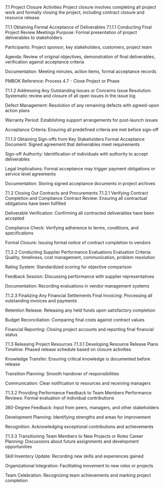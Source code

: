 7.1 Project Closure Activities
Project closure involves completing all project work and formally closing the project, including contract closure and resource release.

7.1.1 Obtaining Formal Acceptance of Deliverables
7.1.1.1 Conducting Final Project Review Meetings
Purpose: Formal presentation of project deliverables to stakeholders

Participants: Project sponsor, key stakeholders, customers, project team

Agenda: Review of original objectives, demonstration of final deliverables, verification against acceptance criteria

Documentation: Meeting minutes, action items, formal acceptance records

PMBOK Reference: Process 4.7 - Close Project or Phase

7.1.1.2 Addressing Any Outstanding Issues or Concerns
Issue Resolution: Systematic review and closure of all open issues in the issue log

Defect Management: Resolution of any remaining defects with agreed-upon action plans

Warranty Period: Establishing support arrangements for post-launch issues

Acceptance Criteria: Ensuring all predefined criteria are met before sign-off

7.1.1.3 Obtaining Sign-offs from Key Stakeholders
Formal Acceptance Document: Signed agreement that deliverables meet requirements

Sign-off Authority: Identification of individuals with authority to accept deliverables

Legal Implications: Formal acceptance may trigger payment obligations or service level agreements

Documentation: Storing signed acceptance documents in project archives

7.1.2 Closing Out Contracts and Procurements
7.1.2.1 Verifying Contract Completion and Compliance
Contract Review: Ensuring all contractual obligations have been fulfilled

Deliverable Verification: Confirming all contracted deliverables have been accepted

Compliance Check: Verifying adherence to terms, conditions, and specifications

Formal Closure: Issuing formal notice of contract completion to vendors

7.1.2.2 Conducting Supplier Performance Evaluations
Evaluation Criteria: Quality, timeliness, cost management, communication, problem resolution

Rating System: Standardized scoring for objective comparison

Feedback Session: Discussing performance with supplier representatives

Documentation: Recording evaluations in vendor management systems

7.1.2.3 Finalizing Any Financial Settlements
Final Invoicing: Processing all outstanding invoices and payments

Retention Release: Releasing any held funds upon satisfactory completion

Budget Reconciliation: Comparing final costs against contract values

Financial Reporting: Closing project accounts and reporting final financial status

7.1.3 Releasing Project Resources
7.1.3.1 Developing Resource Release Plans
Timeline: Phased release schedule based on closure activities

Knowledge Transfer: Ensuring critical knowledge is documented before release

Transition Planning: Smooth handover of responsibilities

Communication: Clear notification to resources and receiving managers

7.1.3.2 Providing Performance Feedback to Team Members
Performance Reviews: Formal evaluation of individual contributions

360-Degree Feedback: Input from peers, managers, and other stakeholders

Development Planning: Identifying strengths and areas for improvement

Recognition: Acknowledging exceptional contributions and achievements

7.1.3.3 Transitioning Team Members to New Projects or Roles
Career Planning: Discussions about future assignments and development opportunities

Skill Inventory Update: Recording new skills and experiences gained

Organizational Integration: Facilitating movement to new roles or projects

Team Celebration: Recognizing team achievements and marking project completion
